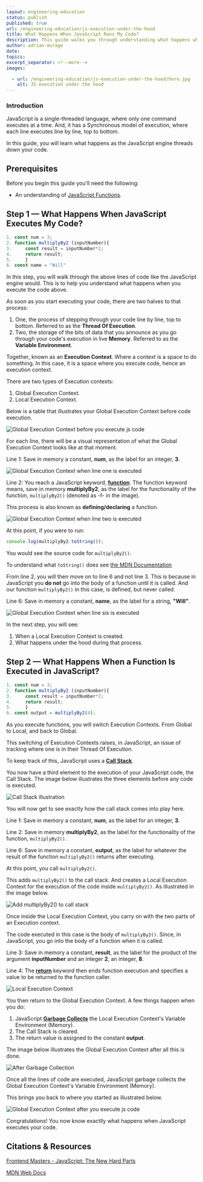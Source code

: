 ```yaml
---
layout: engineering-education
status: publish
published: true
url: /engineering-education/js-execution-under-the-hood
title: What Happens When JavaScript Runs My Code?
description: This guide walks you through understanding what happens when the JavaScript engine runs your code.
author: adrian-murage
date: 
topics: 
excerpt_separator: <!--more-->
images:

  - url: /engineering-education/js-execution-under-the-hood/hero.jpg
    alt: JS execution under the hood
---
```


### Introduction
JavaScript is a single-threaded language, where only one command executes at a time. And, it has a Synchronous model of execution, where each line executes line by line, top to bottom.

In this guide, you will learn what happens as the JavaScript engine threads down your code.

## Prerequisites

Before you begin this guide you'll need the following:

- An understanding of [JavaScript Functions](https://developer.mozilla.org/en-US/docs/Web/JavaScript/Guide/Functions).

## Step 1 — What Happens When JavaScript Executes My Code?

```javascript 
1. const num = 3;
2. function multiplyBy2 (inputNumber){
3.     const result = inputNumber*2;
4.     return result;
5.     }
6. const name = "Will"
```

In this step, you will walk through the above lines of code like the JavaScript engine would. This is to help you understand what happens when you execute the code above.

As soon as you start executing your code, there are two halves to that process:

1. One, the process of stepping through your code line by line, top to bottom. Referred to as the **Thread Of Execution**.
2. Two, the storage of the bits of data that you announce as you go through your code's execution in live **Memory**. Referred to as the **Variable Environment**.

Together, known as an **Execution Context**. Where a context is a space to do something. In this case, it is a space where you execute code, hence an execution context.

There are two types of Execution contexts:

1. Global Execution Context.
2. Local Execution Context.

Below is a table that illustrates your Global Execution Context before code execution.

![Global Execution Context before you execute js code](global_execution_context_before_executing_js_code.jpg)

For each line, there will be a visual representation of what the Global Execution Context looks like at that moment.

Line 1: Save in memory a constant, **num**, as the label for an integer, **3**.

![Global Execution Context when line one is executed](step_one_line_one.jpg)

Line 2: You reach a JavaScript keyword, [**function**](https://developer.mozilla.org/en-US/docs/Web/JavaScript/Guide/Functions). The function keyword means, save in memory **multiplyBy2**, as the label for the functionality of the function, `multiplyBy2()` (denoted as -f- in the image).

This process is also known as **defining/declaring** a function.

![Global Execution Context when line two is executed](step_one_line_two.jpg)

At this point, if you were to run:
```javascript
console.log(multiplyBy2.toString());
```
You would see the source code for `multiplyBy2()`.

To understand what `toString()` does see [the MDN Documentation](https://developer.mozilla.org/en-US/docs/Web/API/Location/toString)

From line 2, you will then move on to line 6 and not line 3. This is because in JavaScript you **do not** go into the body of a function until it is called. And our function `multiplyBy2()` in this case, is defined, but never called.

Line 6: Save in memory a constant, **name**, as the label for a string, **"Will"**.

![Global Execution Context when line six is executed](step_one_line_six.jpg)

In the next step, you will see:
1. When a Local Execution Context is created.
2. What happens under the hood during that process.

## Step 2 — What Happens When a Function Is Executed in JavaScript?

```javascript
1. const num = 3;
2. function multiplyBy2 (inputNumber){
3.     const result = inputNumber*2;
4.     return result;
5.     }
6. const output = multiplyBy2(4);
```

As you execute functions, you will switch Execution Contexts. From Global to Local, and back to Global.

This switching of Execution Contexts raises, in JavaScript, an issue of tracking where one is in their Thread Of Execution.

To keep track of this, JavaScript uses a [**Call Stack**](https://developer.mozilla.org/en-US/docs/Glossary/Call_stack).

You now have a third element to the execution of your JavaScript code, the Call Stack. The image below illustrates the three elements before any code is executed.

![Call Stack illustration](call_stack_intro.jpg)

You will now get to see exactly how the call stack comes into play here.

Line 1: Save in memory a constant, **num**, as the label for an integer, **3**.

Line 2: Save in memory **multiplyBy2**, as the label for the functionality of the function, `multiplyBy2()`.

Line 6: Save in memory a constant, **output**, as the label for whatever the result of the function  `multiplyBy2()` returns after executing.

At this point, you call  `multiplyBy2()`.

This adds `multiplyBy2()` to the call stack. And creates a Local Execution Context for the execution of the code inside  `multiplyBy2()`. As illustrated in the image below.

![Add multiplyBy2() to call stack](call_stack_add_multiplyBy2.jpg)

Once inside the Local Execution Context, you carry on with the two parts of an Execution context.

The code executed in this case is the body of `multiplyBy2()`. Since, in JavaScript, you go into the body of a function when it is called.

Line 3: Save in memory a constant, **result**, as the label for the product of the argument **inputNumber** and an integer **2**, an integer, **8**.

Line 4: The [**return**](https://developer.mozilla.org/en-US/docs/Web/JavaScript/Reference/Statements/return) keyword then ends function execution and specifies a value to be returned to the function caller.

![Local Execution Context](local_execution_context.jpg)

You then return to the Global Execution Context. A few things happen when you do:

1. JavaScript [**Garbage Collects**](https://developer.mozilla.org/en-US/docs/Web/JavaScript/Memory_Management) the Local Execution Context's Variable Environment (Memory).
2. The Call Stack is cleared.
3. The return value is assigned to the constant **output**.

The image below illustrates the Global Execution Context after all this is done.

![After Garbage Collection](after_garbage_collection.jpg)

Once all the lines of code are executed, JavaScript garbage collects the Global Execution Context's Variable Environment (Memory). 

This brings you back to where you started as illustrated below.

![Global Execution Context after you execute js code](global_execution_context_after_executing_js_code.jpg)

Congratulations! You now know exactlly what happens when JavaScript executes your code.

## Citations & Resources

[Frontend Masters - JavaScript: The New Hard Parts](https://frontendmasters.com/courses/javascript-new-hard-parts/)

[MDN Web Docs](https://developer.mozilla.org/en-US/)
